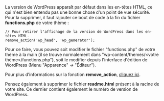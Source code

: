 La version de WordPress apparaît par défaut dans les en-têtes HTML, ce qui n'est bien entendu pas une bonne chose d'un point de vue sécurité. Pour la supprimer, il faut rajouter ce bout de code à la fin du fichier **functions.php** de votre thème :

    // Pour retirer l'affichage de la version de WordPress dans les en-têtes HTML.
    remove_action('wp_head', 'wp_generator');

Pour ce faire, vous pouvez soit modifier le fichier "functions.php" de votre thème à la main (il se trouve normalement dans "wp-content/themes/<votre thème>/functions.php"), soit le modifier depuis l'interface d'édition de WordPress (Menu "Apparence" -> "Éditeur").

Pour plus d'informations sur la fonction **remove_action**, [cliquez ici][1].

Pensez également à supprimer le fichier **readme.html** présent à la racine de votre site. Ce dernier contient également le numéro de version de WordPress.

 [1]: http://codex.wordpress.org/Function_Reference/remove_action "codex.wordpress.org : Remove Action"
